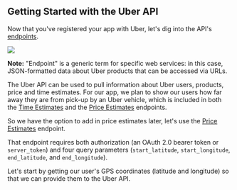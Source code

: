 ## Getting Started with the Uber API

Now that you've registered your app with Uber, let's dig into the API's [endpoints](https://developer.uber.com/v1/endpoints/).

[![](http://i.imgur.com/LXAHh5P.png)](https://developer.uber.com/v1/endpoints/)

__Note:__ "Endpoint" is a generic term for specific web services: in this case, JSON-formatted data about Uber products that can be accessed via URLs.

The Uber API can be used to pull information about Uber users, products, price and time estimates. For our app, we plan to show our users how far away they are from pick-up by an Uber vehicle, which is included in both the [Time Estimates](https://developer.uber.com/v1/endpoints/#time-estimates) and the [Price Estimates](https://developer.uber.com/v1/endpoints/#price-estimates) endpoints.

So we have the option to add in price estimates later, let's use the [Price Estimates](https://developer.uber.com/v1/endpoints/#price-estimates) endpoint.

That endpoint requires both authorization (an OAuth 2.0 bearer token or `server_token`) and four query parameters (`start_latitude`, `start_longitude`, `end_latitude`, and `end_longitude`).

Let's start by getting our user's GPS coordinates (latitude and longitude) so that we can provide them to the Uber API.